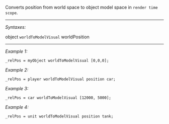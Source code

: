 Converts position from world space to object model space in `render time scope`.


---
*Syntaxes:*

object `worldToModelVisual` worldPosition

---
*Example 1:*

```sqf
_relPos = myObject worldToModelVisual [0,0,0];
```

*Example 2:*

```sqf
_relPos = player worldToModelVisual position car;
```

*Example 3:*

```sqf
_relPos = car worldToModelVisual [12000, 5000];
```

*Example 4:*

```sqf
_relPos = unit worldToModelVisual position tank;
```